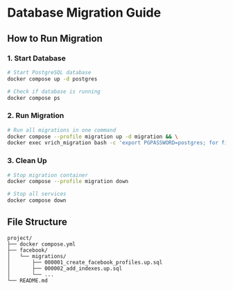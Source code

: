 # Database Migration Guide

## How to Run Migration

### 1. Start Database
```bash
# Start PostgreSQL database
docker compose up -d postgres

# Check if database is running
docker compose ps
```

### 2. Run Migration

```bash
# Run all migrations in one command
docker compose --profile migration up -d migration && \
docker exec vrich_migration bash -c 'export PGPASSWORD=postgres; for file in /migrations/*.up.sql; do echo "Running: $file"; psql -h postgres -U postgres -d vrich_db -f "$file"; done'
```

### 3. Clean Up
```bash
# Stop migration container
docker compose --profile migration down

# Stop all services
docker compose down
```

## File Structure
```
project/
├── docker compose.yml
├── facebook/
│   └── migrations/
│       ├── 000001_create_facebook_profiles.up.sql
│       ├── 000002_add_indexes.up.sql
│       └── ...
└── README.md
```
